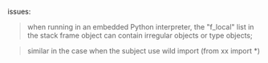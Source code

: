 issues:

> when running in an embedded Python interpreter, the "f_local" list in the stack frame object can contain irregular objects or type objects;

> similar in the case when the subject use wild import (from xx import *)
